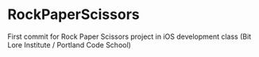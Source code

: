 # RockPaperScissors
First commit for Rock Paper Scissors project in iOS development class (Bit Lore Institute / Portland Code School)
